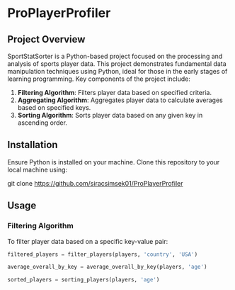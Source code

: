 # ProPlayerProfiler

## Project Overview
SportStatSorter is a Python-based project focused on the processing and analysis of sports player data. This project demonstrates fundamental data manipulation techniques using Python, ideal for those in the early stages of learning programming. Key components of the project include:

1. **Filtering Algorithm**: Filters player data based on specified criteria.
2. **Aggregating Algorithm**: Aggregates player data to calculate averages based on specified keys.
3. **Sorting Algorithm**: Sorts player data based on any given key in ascending order.

## Installation

Ensure Python is installed on your machine. Clone this repository to your local machine using:

git clone https://github.com/siracsimsek01/ProPlayerProfiler


## Usage

### Filtering Algorithm
To filter player data based on a specific key-value pair:

```python
filtered_players = filter_players(players, 'country', 'USA')

average_overall_by_key = average_overall_by_key(players, 'age')

sorted_players = sorting_players(players, 'age')


